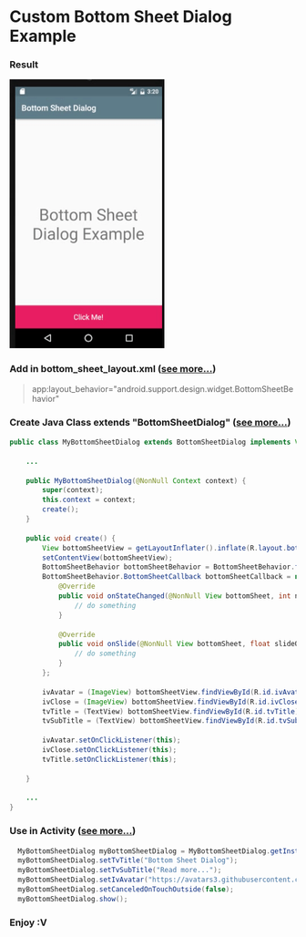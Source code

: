 # Custom Bottom Sheet Dialog Example
### Result
![screenshot gif](https://github.com/prongbang/images/blob/master/bottom-sheet-dialog.gif?raw=true)

### Add in bottom_sheet_layout.xml ([see more...](https://github.com/prongbang/BottomSheetDialog/blob/master/app/src/main/res/layout/bottom_sheet_layout.xml))
> app:layout_behavior="android.support.design.widget.BottomSheetBehavior"
 
### Create Java Class extends "BottomSheetDialog" ([see more...](https://github.com/prongbang/BottomSheetDialog/blob/master/app/src/main/java/com/prongbang/bottomsheetdialog/widget/MyBottomSheetDialog.java))

```java
public class MyBottomSheetDialog extends BottomSheetDialog implements View.OnClickListener {

    ...

    public MyBottomSheetDialog(@NonNull Context context) {
        super(context);
        this.context = context;
        create();
    }

    public void create() {
        View bottomSheetView = getLayoutInflater().inflate(R.layout.bottom_sheet_layout, null);
        setContentView(bottomSheetView);
        BottomSheetBehavior bottomSheetBehavior = BottomSheetBehavior.from((View) bottomSheetView.getParent());
        BottomSheetBehavior.BottomSheetCallback bottomSheetCallback = new BottomSheetBehavior.BottomSheetCallback() {
            @Override
            public void onStateChanged(@NonNull View bottomSheet, int newState) {
                // do something
            }

            @Override
            public void onSlide(@NonNull View bottomSheet, float slideOffset) {
                // do something
            }
        };

        ivAvatar = (ImageView) bottomSheetView.findViewById(R.id.ivAvatar);
        ivClose = (ImageView) bottomSheetView.findViewById(R.id.ivClose);
        tvTitle = (TextView) bottomSheetView.findViewById(R.id.tvTitle);
        tvSubTitle = (TextView) bottomSheetView.findViewById(R.id.tvSubTitle);

        ivAvatar.setOnClickListener(this);
        ivClose.setOnClickListener(this);
        tvTitle.setOnClickListener(this);

    }
  
    ...
}
```

### Use in Activity ([see more...](https://github.com/prongbang/BottomSheetDialog/tree/master/app/src/main/java/com/prongbang/bottomsheetdialog/activities))
```java
  MyBottomSheetDialog myBottomSheetDialog = MyBottomSheetDialog.getInstance(this);
  myBottomSheetDialog.setTvTitle("Bottom Sheet Dialog");
  myBottomSheetDialog.setTvSubTitle("Read more...");
  myBottomSheetDialog.setIvAvatar("https://avatars3.githubusercontent.com/u/6635954?v=3&u=d18aab686938ecda4b96f29e4e3b776008ced91f&s=400");
  myBottomSheetDialog.setCanceledOnTouchOutside(false);
  myBottomSheetDialog.show();
```

### Enjoy :V
